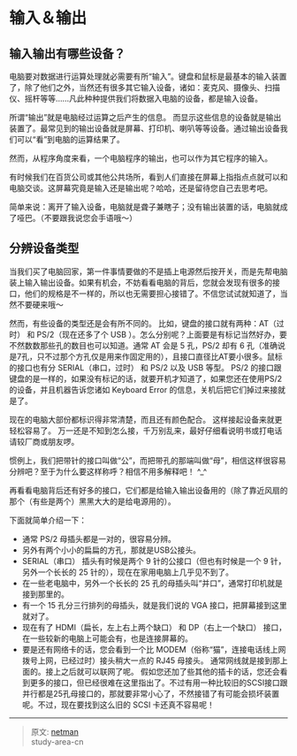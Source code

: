 # 输入＆输出

## 输入输出有哪些设备？

电脑要对数据进行运算处理就必需要有所“输入”。键盘和鼠标是最基本的输入装置了，除了他们之外，当然还有很多其它输入设备，诸如：麦克风、摄像头、扫描仪、摇杆等等……凡此种种提供我们将数据入电脑的设备，都是输入设备。

所谓“输出”就是电脑经过运算之后产生的信息。 而显示这些信息的设备就是输出装置了。最常见到的输出设备就是屏幕、打印机、喇叭等等设备。通过输出设备我们可以“看”到电脑的运算结果了。

然而，从程序角度来看，一个电脑程序的输出，也可以作为其它程序的输入。

有时候我们在百货公司或其他公共场所，看到人们直接在屏幕上指指点点就可以和电脑交谈。这屏幕究竟是输入还是输出呢？哈哈，还是留待您自己去思考吧。

简单来说：离开了输入设备，电脑就是聋子兼瞎子；没有输出装置的话，电脑就成了哑巴。（不要跟我说您会手语哦～）

## 分辨设备类型

当我们买了电脑回家，第一件事情要做的不是插上电源然后按开关，而是先帮电脑装上输入输出设备。如果有机会，不妨看看电脑的背后，您就会发现有很多的接口，他们的规格是不一样的，所以也无需要担心接错了。不信您试试就知道了，当然不要硬来哦～

然而，有些设备的类型还是会有所不同的。 比如，键盘的接口就有两种：AT（过时） 和 PS/2（现在还多了个 USB ）。怎么分别呢？上面要是有标记当然好办，要不然数数那些孔的数目也可以知道。通常 AT 会是 5 孔，PS/2 却有 6 孔（准确说是7孔，只不过那个方孔仅是用来作固定用的），且接口直径比AT要小很多。鼠标的接口也有分 SERIAL（串口，过时） 和 PS/2 以及 USB 等型。 PS/2 的接口跟键盘的是一样的，如果没有标记的话，就要开机才知道了，如果您还在使用PS/2的设备，并且机器告诉您诸如 Keyboard Error 的信息，关机后把它们掉过来接就是了。

现在的电脑大部份都标识得非常清楚，而且还有颜色配合。 这样接起设备来就更轻松容易了。 万一还是不知到怎么接，千万别乱来，最好仔细看说明书或打电话请较厂商或朋友啰。

惯例上，我们把带针的接口叫做“公”，而把带孔的那端叫做“母”，相信这样很容易分辨吧？至于为什么要这样称呼？相信不用多解释吧！ ^_^

再看看电脑背后还有好多的接口，它们都是给输入输出设备用的（除了靠近风扇的那个（有些是两个）黑黑大大的是给电源用的）。

下面就简单介绍一下：

- 通常 PS/2 母插头都是一对的，很容易分辨。
- 另外有两个小小的扁扁的方孔，那就是USB公接头。
- SERIAL（串口） 插头有时候是两个 9 针的公接口（但也有时候是一个 9 针，另外一个长长的 25 针的），现在在家用电脑上几乎见不到了。
- 在一些老电脑中，另外一个长长的 25 孔的母插头叫“并口”，通常打印机就是接到那里的。
- 有一个 15 孔分三行排列的母插头，就是我们说的 VGA 接口，把屏幕接到这里就对了。
- 现在有了 HDMI（扁长，左上右上两个缺口） 和 DP（右上一个缺口） 接口，在一些较新的电脑上可能会有，也是连接屏幕的。
- 要是还有网络卡的话，您会看到一个比 MODEM（俗称“猫”，连接电话线上网拨号上网，已经过时）接头稍大一点的 RJ45 母接头。 通常网线就是接到那上面的。接上之后就可以联网了呢。
假如您还加了些其他的插卡的话，您还会看到更多的接口，但已经很难在这里指出了。不过有用一种比较旧的SCSI接口跟并行都是25孔母接口的，那就要非常小心了，不然接错了有可能会损坏装置呢。不过，现在要找到这么旧的 SCSI 卡还真不容易呢！

---
> 原文: [netman](http://www.study-area.org/compu/compu_io.htm)</br>
> study-area-cn
